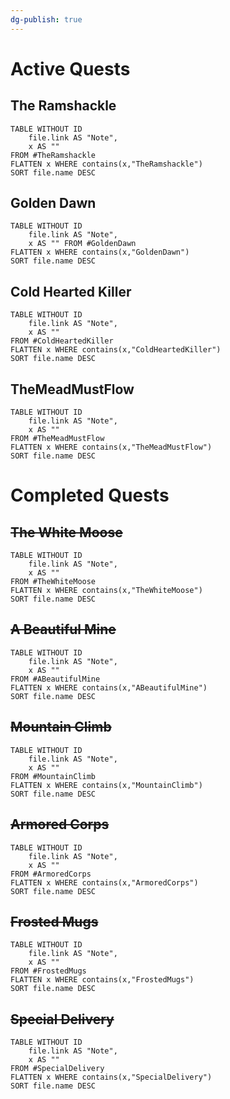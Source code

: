 ```yaml
---
dg-publish: true
---
```


# Active Quests

## The Ramshackle
```dataview
TABLE WITHOUT ID
	file.link AS "Note", 
	x AS ""
FROM #TheRamshackle 
FLATTEN x WHERE contains(x,"TheRamshackle") 
SORT file.name DESC
```

## Golden Dawn
```dataview
TABLE WITHOUT ID
	file.link AS "Note", 
	x AS "" FROM #GoldenDawn 
FLATTEN x WHERE contains(x,"GoldenDawn") 
SORT file.name DESC
```

## Cold Hearted Killer
```dataview
TABLE WITHOUT ID
	file.link AS "Note", 
	x AS ""
FROM #ColdHeartedKiller 
FLATTEN x WHERE contains(x,"ColdHeartedKiller") 
SORT file.name DESC
```

## TheMeadMustFlow
```dataview
TABLE WITHOUT ID
	file.link AS "Note", 
	x AS ""
FROM #TheMeadMustFlow 
FLATTEN x WHERE contains(x,"TheMeadMustFlow") 
SORT file.name DESC
```

# Completed Quests
## ~~The White Moose~~
```dataview
TABLE WITHOUT ID
	file.link AS "Note", 
	x AS ""
FROM #TheWhiteMoose 
FLATTEN x WHERE contains(x,"TheWhiteMoose") 
SORT file.name DESC
```

## ~~A Beautiful Mine~~
```dataview
TABLE WITHOUT ID
	file.link AS "Note", 
	x AS ""
FROM #ABeautifulMine 
FLATTEN x WHERE contains(x,"ABeautifulMine") 
SORT file.name DESC
```

## ~~Mountain Climb~~
```dataview
TABLE WITHOUT ID
	file.link AS "Note", 
	x AS ""
FROM #MountainClimb
FLATTEN x WHERE contains(x,"MountainClimb") 
SORT file.name DESC
```

## ~~Armored Corps~~
```dataview
TABLE WITHOUT ID
	file.link AS "Note", 
	x AS ""
FROM #ArmoredCorps 
FLATTEN x WHERE contains(x,"ArmoredCorps") 
SORT file.name DESC
```

## ~~Frosted Mugs~~
```dataview
TABLE WITHOUT ID
	file.link AS "Note", 
	x AS "" 
FROM #FrostedMugs 
FLATTEN x WHERE contains(x,"FrostedMugs") 
SORT file.name DESC
```

## ~~Special Delivery~~
```dataview
TABLE WITHOUT ID
	file.link AS "Note", 
	x AS ""
FROM #SpecialDelivery
FLATTEN x WHERE contains(x,"SpecialDelivery") 
SORT file.name DESC
```